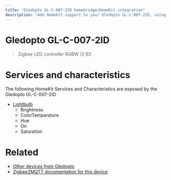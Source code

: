 ```yaml
---
title: "Gledopto GL-C-007-2ID Homebridge/HomeKit integration"
description: "Add HomeKit support to your Gledopto GL-C-007-2ID, using Homebridge, Zigbee2MQTT and homebridge-z2m."
---
```

<!---
This file has been GENERATED using src/docgen/docgen.ts
DO NOT EDIT THIS FILE MANUALLY!
-->
# Gledopto GL-C-007-2ID
> Zigbee LED controller RGBW (2 ID)


# Services and characteristics
The following HomeKit Services and Characteristics are exposed by
the Gledopto GL-C-007-2ID

* [Lightbulb](../../light.md)
  * Brightness
  * ColorTemperature
  * Hue
  * On
  * Saturation


# Related
* [Other devices from Gledopto](../index.md#gledopto)
* [Zigbee2MQTT documentation for this device](https://www.zigbee2mqtt.io/devices/GL-C-007-2ID.html)